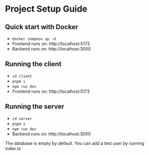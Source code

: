 # Project Setup Guide

## Quick start with Docker

- `docker compose up -d`
- Frontend runs on: http://localhost:5173
- Backend runs on: http://localhost:3000

## Running the client

- `cd client`
- `pnpm i`
- `npm run dev`
- Frontend runs on: http://localhost:5173

## Running the server

- `cd server`
- `pnpm i`
- `npm run dev`
- Backend runs on: http://localhost:3000

The database is empty by default. You can add a test user by running index.ts
